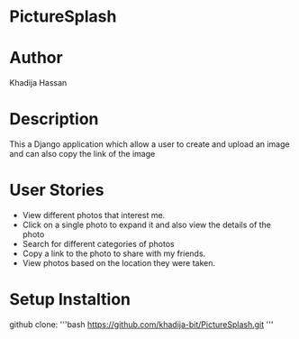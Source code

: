 # PictureSplash

# Author
Khadija Hassan

# Description
This a Django application which allow a user to create and upload an image and can also copy the link of the image

# User Stories
* View different photos that interest me.
* Click on a single photo to expand it and also view the details of the photo
* Search for different categories of photos
* Copy a link to the photo to share with my friends.
* View photos based on the location they were taken.

# Setup Instaltion

github clone:
'''bash
https://github.com/khadija-bit/PictureSplash.git
'''






